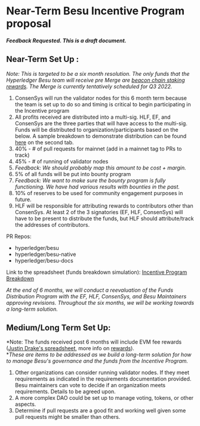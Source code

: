 # Near-Term Besu Incentive Program proposal

#### *Feedback Requested. This is a draft document.* 

## Near-Term Set Up :

*Note: This is targeted to be a six month resolution. The only funds that the Hyperledger Besu team will receive pre Merge are [beacon chain staking rewards](https://ethereum.org/en/eth2/beacon-chain/). The Merge is currently tentatively scheduled for Q3 2022.*

1. ConsenSys will run the validator nodes for this 6 month term because the team is set up to do so and timing is critical to begin participating in the Incentive program
2. All profits received are distributed into a multi-sig. HLF, EF, and ConsenSys are the three parties that will have access to the multi-sig. Funds will be distributed to organization/participants based on the below. A sample breakdown to demonstrate distribution can be found [here](https://docs.google.com/spreadsheets/d/1fEV1vdqSXfN3LzHdAQK-p7YwfNVkljd0ErHKFLO2ido/edit?usp=sharing) on the second tab. 
3. 40% - # of pull requests for mainnet (add in a mainnet tag to PRs to track)
4. 45% - # of running of validator nodes
  1. *Feedback: We should probably map this amount to be cost + margin.*
5. 5% of all funds will be put into bounty program
  1. *Feedback: We want to make sure the bounty program is fully functioning. We have had various results with bounties in the past.*
6. 10% of reserves to be used for community engagement purposes in future.
7. HLF will be responsible for attributing rewards to contributors other than ConsenSys. At least 2 of the 3 signatories (EF, HLF, ConsenSys) will have to be present to distribute the funds, but HLF should attribute/track the addresses of contributors.

PR Repos:

- hyperledger/besu
- hyperledger/besu-native
- hyperledger/besu-docs

Link to the spreadsheet (funds breakdown simulation): [Incentive Program Breakdown](https://docs.google.com/spreadsheets/d/1fEV1vdqSXfN3LzHdAQK-p7YwfNVkljd0ErHKFLO2ido/edit#gid=0)

*At the end of 6 months, we will conduct a reevaluation of the Funds Distribution Program with the EF, HLF, ConsenSys, and Besu Maintainers approving revisions. Throughout the six months, we will be working towards a long-term solution.*

## Medium/Long Term Set Up: 

*Note: The funds received post 6 months will include EVM fee rewards ([Justin Drake's spreadsheet](https://docs.google.com/spreadsheets/d/1FslqTnECKvi7_l4x6lbyRhNtzW9f6CVEzwDf04zprfA/edit#gid=0), more info on [rewards](https://github.com/ethereum/annotated-spec/blob/master/altair/beacon-chain.md#aside-validator-duties-rewards-and-penalties)).  
**These are items to be addressed as we build a long-term solution for how to manage Besu's governance and the funds from the Incentive Program.*

1. Other organizations can consider running validator nodes. If they meet requirements as indicated in the requirements documentation provided. Besu maintainers can vote to decide if an organization meets requirements. Details to be agreed upon.
2. A more complex DAO could be set up to manage voting, tokens, or other aspects.
3. Determine if pull requests are a good fit and working well given some pull requests might be smaller than others.